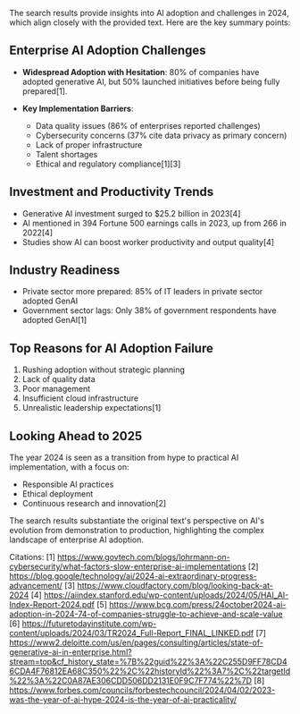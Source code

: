 The search results provide insights into AI adoption and challenges in 2024, which align closely with the provided text. Here are the key summary points:

## Enterprise AI Adoption Challenges

- **Widespread Adoption with Hesitation**: 80% of companies have adopted generative AI, but 50% launched initiatives before being fully prepared[1].

- **Key Implementation Barriers**:
  - Data quality issues (86% of enterprises reported challenges)
  - Cybersecurity concerns (37% cite data privacy as primary concern)
  - Lack of proper infrastructure
  - Talent shortages
  - Ethical and regulatory compliance[1][3]

## Investment and Productivity Trends

- Generative AI investment surged to $25.2 billion in 2023[4]
- AI mentioned in 394 Fortune 500 earnings calls in 2023, up from 266 in 2022[4]
- Studies show AI can boost worker productivity and output quality[4]

## Industry Readiness

- Private sector more prepared: 85% of IT leaders in private sector adopted GenAI
- Government sector lags: Only 38% of government respondents have adopted GenAI[1]

## Top Reasons for AI Adoption Failure

1. Rushing adoption without strategic planning
2. Lack of quality data
3. Poor management
4. Insufficient cloud infrastructure
5. Unrealistic leadership expectations[1]

## Looking Ahead to 2025

The year 2024 is seen as a transition from hype to practical AI implementation, with a focus on:
- Responsible AI practices
- Ethical deployment
- Continuous research and innovation[2]

The search results substantiate the original text's perspective on AI's evolution from demonstration to production, highlighting the complex landscape of enterprise AI adoption.

Citations:
[1] https://www.govtech.com/blogs/lohrmann-on-cybersecurity/what-factors-slow-enterprise-ai-implementations
[2] https://blog.google/technology/ai/2024-ai-extraordinary-progress-advancement/
[3] https://www.cloudfactory.com/blog/looking-back-at-2024
[4] https://aiindex.stanford.edu/wp-content/uploads/2024/05/HAI_AI-Index-Report-2024.pdf
[5] https://www.bcg.com/press/24october2024-ai-adoption-in-2024-74-of-companies-struggle-to-achieve-and-scale-value
[6] https://futuretodayinstitute.com/wp-content/uploads/2024/03/TR2024_Full-Report_FINAL_LINKED.pdf
[7] https://www2.deloitte.com/us/en/pages/consulting/articles/state-of-generative-ai-in-enterprise.html?stream=top&cf_history_state=%7B%22guid%22%3A%22C255D9FF78CD46CDA4F76812EA68C350%22%2C%22historyId%22%3A7%2C%22targetId%22%3A%22C0A87AE306CDD506DD2131E0F9C7F774%22%7D
[8] https://www.forbes.com/councils/forbestechcouncil/2024/04/02/2023-was-the-year-of-ai-hype-2024-is-the-year-of-ai-practicality/